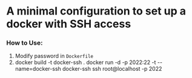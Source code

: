 # A minimal configuration to set up a docker with SSH access
### How to Use:
1. Modify password in `Dockerfile`
2. 
	docker build -t docker-ssh .
	docker run -d -p 2022:22 -t --name=docker-ssh docker-ssh
	ssh root@localhost -p 2022
